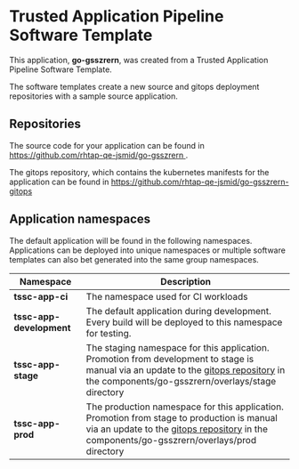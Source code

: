 # Trusted Application Pipeline Software Template

This application, **go-gsszrern**, was created from a Trusted Application Pipeline Software Template.

The software templates create a new source and gitops deployment repositories with a sample source application. 

## Repositories

The source code for your application can be found in [https://github.com/rhtap-qe-jsmid/go-gsszrern ](https://github.com/rhtap-qe-jsmid/go-gsszrern ).
 
The gitops repository, which contains the kubernetes manifests for the application can be found in 
[https://github.com/rhtap-qe-jsmid/go-gsszrern-gitops ](https://github.com/rhtap-qe-jsmid/go-gsszrern-gitops ) 

## Application namespaces 

The default application will be found in the following namespaces. Applications can be deployed into unique namespaces or multiple software templates can also bet generated into the same group namespaces.  

|  Namespace   |  Description   |  
| -------- | -------- |
| **tssc-app-ci** | The namespace used for CI workloads |
| **tssc-app-development** | The default application during development. Every build will be deployed to this namespace for testing. |
| **tssc-app-stage** | The staging namespace for this application. Promotion from development to stage is manual via an update to the [gitops repository](https://github.com/rhtap-qe-jsmid/go-gsszrern-gitops ) in the components/go-gsszrern/overlays/stage directory |
| **tssc-app-prod** | The production namespace for this application. Promotion from stage to production is manual via an update to the [gitops repository](https://github.com/rhtap-qe-jsmid/go-gsszrern-gitops ) in the components/go-gsszrern/overlays/prod directory |